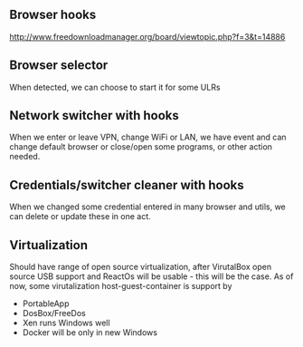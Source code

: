 

Browser hooks
---
http://www.freedownloadmanager.org/board/viewtopic.php?f=3&t=14886

Browser selector
---
When detected, we can choose to start it for some ULRs

Network switcher with hooks
---
When we enter or leave VPN, change WiFi or LAN, we have event and can change default browser or close/open some programs, or other action needed.

Credentials/switcher cleaner with hooks
---
When we changed some credential entered in many browser and utils, we can delete or update these in one act.

Virtualization
---
Should have range of open source virtualization, after VirutalBox open source USB support and ReactOs will be usable - this will be the case. As of now, some virutalization host-guest-container is support by 
- PortableApp 
- DosBox/FreeDos
- Xen runs Windows well
- Docker will be only in new Windows


